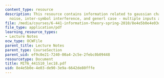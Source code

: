 ```yaml
---
content_type: resource
description: This resource contains information related to gaussian channels, colored
  noise, inter-symbol interference, and generl case - multiple inputs and outputs.
file: /media/courses/6-441-information-theory-spring-2010/8e4e5b0e4e03de903e9a6642de80fffe_MIT6_441S10_lec18.pdf
file_type: application/pdf
learning_resource_types:
- Lecture Notes
ocw_type: OCWFile
parent_title: Lecture Notes
parent_type: CourseSection
parent_uid: ef9c0e21-7240-00a4-2c5e-2febc0b09448
resourcetype: Document
title: MIT6_441S10_lec18.pdf
uid: 8e4e5b0e-4e03-de90-3e9a-6642de80fffe
---
```


